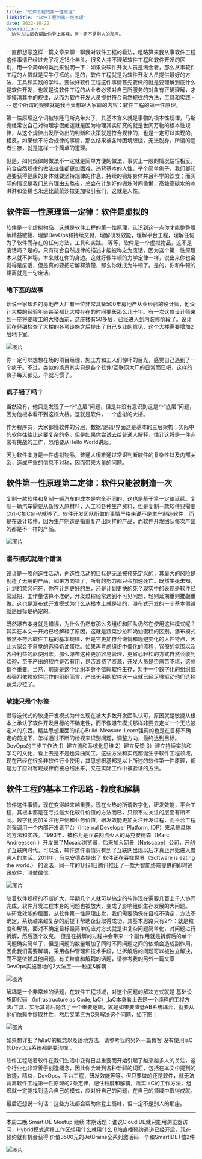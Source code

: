```yaml
---
title: "软件工程的第一性原理"
linkTitle: "软件工程的第一性原理"
date: 2022-10-22
description: >
  这些方法都会帮助你登上高峰，但一定不是别人的那座。
---
```

一直都想写这样一篇文章来聊一聊我对软件工程的看法，粗略算来我从事软件工程这件事情已经过去了将近18个年头。很多人并不理解软件工程和软件开发的区别，用一个简单的类比来说明一下：如果说软件开发人员是淘金者，那么从事软件工程的人员就是买牛仔裤的。是的，软件工程就是为软件开发人员提供最好的方法，工具和实践的学科。要做好软件工程这件事情首先要做的就是要理解到底什么是软件开发，也就是说软件工程的从业者必须对自己所服务的对象有正确理解，才能摸清其中的规律，从而为软件开发人员提供符合自然规律的方法，工具和实践 --- 这个所谓的规律就是我今天想跟大家聊的内容：软件工程的第一性原理。

第一性原理这个词被埃隆马斯克带火了，其基本含义就是事物的根本性规律，马斯克经常说自己对物理学很痴迷就是因为物理其实研究的就是世间万物的根本性规律，从这个规律出发所做出的判断和决策就是符合规律的，也是一定可以实现的。相反，如果做不符合规律的事情，那么结果被各种困境缠绕，无法脱身。所谓的适者生存，就是这样一个简单的道理。

但是，如何规律的做法不一定就是简单方便的做法，事实上一般的情况恰恰相反，符合自然规律的做法往往都更加困难，违背基本的人性。举个简单例子，我们都知道要获得健康的身体就要坚持规律的作息，持续的锻炼身体并且科学的饮食；而实际的情况是我们总有理由去熬夜，总会在计划好的锻炼时间偷懒，高糖高碳水的冰淇淋和蛋糕也永远比蔬菜沙拉更加吸引我们，这就是人性。

## 软件第一性原理第一定律：软件是虚拟的

软件是一个虚拟物品，这就是软件工程的第一性原理，认识到这一点你才能整整理解精益敏捷、理解DevOps和持续交付，理解研发效能，理解平台工程，理解任何为了软件而存在的任何方法，工具和实践。
等等，软件是一个虚拟物品，这不是废话吗？是的，只有符合自然规律的描述才能被称之为废话，因为这个第一性原理本来就不神秘，本来就在你的身边。这就好像牛顿的力学定律一样，说出来你也会觉得是废话，但是真的要把它解释清楚，那么你就成为牛顿了。是的，你和牛顿的距离就是一句废话。

### 地下室的故事

话说一家知名的房地产大厂有一位非常具备500年房地产从业经验的设计师，他设计大楼的经验年头甚至都比大楼存在的时间要长那么几十年。有一次这位设计师来到一座将要竣工的大楼面前，这座楼有50多层，已经进入到内装修阶段了。设计师在仔细检查了大楼的各项设施之后提出了自己专业的意见，这个大楼需要增加2层地下室。

![图片](images/building.jpg)

你一定可以想想在场的项目经理，施工方和工人们惊吓的目光，感觉自己遇到了一个疯子。不过，类似的场景其实只是各个软件/互联网大厂的日常而已吧，这样的疯子每天都见，早就习惯了。

### 疯子错了吗？

当然没有，他只是发现了一个“底层”问题，但是并没有意识到这是个“底层”问题，因为他根本看不到这栋大楼。这就是软件，一个虚拟的大楼。

作为程序员，大家都懂软件的分层，数据/逻辑/界面这是基本的三层架构；实际中的软件往往比这要复杂的多。但是如果你尝试去给普通人解释，估计这将是一件非常有挑战的工作，恐怕要从Hello World讲起。

因为软件本身是一件虚拟物品，普通人很难通过常识判断软件的复杂性以及内部关系，造成严重的信息不对称，因而带来大量的问题。

## 软件第一性原理第二定律：软件只能被制造一次

复制一款软件和复制一辆汽车的成本是完全不同的，这也是基于第一定律延续。复制一辆汽车需要从新投入原材料，人工和各种生产资料，但是复制一款软件只需要Ctrl-C加Ctrl-V就够了。软件开发团队所做的事情严格来说不是生产制造软件，而是在设计软件，因为生产制造是指重复产出同样的产品，而软件开发团队每次产出的都是不一样的产品。

![图片](images/software-production.png)

### 瀑布模式就是个错误

设计是一项创造性活动，创造性活动的目标是无法被预先定义的，其最大的风险是创造了无用的产品，如果方向错了，所有的努力都只会加速死亡。既然生死未知，计划的意义何在，你在计划更好的生，还是计划更快的死？现实中的表现是软件经常延期，工作量估算不准确，开发过程经常遇到不可见问题，轻则延期重则推翻重做。这也是瀑布式开发模式为什么从根本上就是错的，瀑布式开发的一个基本假设就是目标是确定的。

既然瀑布本身就是错误，为什么仍然有那么多组织和团队仍然在使用这种模式呢？其实在本文一开始已经解释了原因，这就是蔬菜沙拉和奶油蛋糕的区别。瀑布模式虽然不符合软件工程的基本规律，但是它更加符合懒惰和规避变化的人性特点，因此大家会不自觉的选择奶油蛋糕。如果再考虑组织中僵化的流程，官僚的氛围以及各种利益的驱使因素，那么瀑布这种更加容易管理，更省心轻松的方式自然会收到欢迎，至于产出的软件是否有用，是否浪费了资源，开发人员是否痛苦不堪，这些都不重要。当然，前提是这个组织本身不依赖软件生存，对于一个数字化的组织或者强烈依赖软件运作的组织而言，产出无用的软件这一点就已经足够驱动他们选择蔬菜沙拉了。

### 敏捷只是个标签

倡导迭代式的敏捷开发模式为什么现在被大多数开发团队认可，原因就是敏捷从根本上承认了软件开发目标的不确定性，而不像瀑布模式那样非要去定义一个无法被定义的东西。精益思想里面的核心Build-Measure-Learn强调的也是在目标不确定的前提下，怎样通过不断的检视来识别问题，调整方向，最终达到目标。DevOps的三步工作法 1）建立流和系统化思维 2）建立反馈 3）建立持续实验和学习的文化，看上去是不是也异曲同工。这些方法和实践都诞生于软件工程领域，现在已经在很多非软件行业使用，其思想根基都是以上所述的软件第一性原理，都是为了应对客观规律而被总结出来，又在实际工作中被验证的方法。

## 软件工程的基本工作思路 - 粒度和解耦

软件这件事情，现在变得越来越重要。现在火热的所谓数字化，研发效能，平台工程，其根本都是在寻找最大化软件价值的方法而已，只顾不过关注的层面有所不同。数字化更加关注用户侧和业务价值，研发效能更加关注开发过程，而平台工程则强调用一个内部开发者平台（Internal Developer Platform, IDP）来承载具体的方法和实践。
1993年，被称为是互联网点火人的马克安德森（Marc Andreessen ）开发出了Mosaic浏览器，后来加入网景（Netscape）公司，开创了互联网时代。可以说，软件这件事情只有到了互联网出现以后才真正开始进入普通人的生活。2011年，马克安德森提出了 软件正在吞噬世界（Software is eating the world.） 的说法，同一年的1月21日腾讯推出了一款为智能终端提供的即时通讯软件，叫做微信。

![图片](images/eating.jpg)

随着软件规模的不断扩大，早期几个人就可以搞定的软件现在需要几百上千人协同完成，软件开发过程本身的问题也被放大，变成了影响组织生存发展的大问题。
从研发效能的层面，从软件第一性原理出发，我们需要确保在目标不确定，方法不确定，系统越来越复杂的前提下帮助企业取得成功，其基本思路只有2个：就是粒度和解耦。面对不确定目标最简单的应对方式就是讲复杂问题简单化，对问题进行拆解，然后逐个攻克。 但是在拆解的过程中会带来一个副作用就是拆解后的单个问题确实简单了，但是问题的数量增加了同时不同问题之间的依赖会造成副作用。因此我们需要解耦，采用各种管理和技术手段，让拆解后的问题可以被独立解决，而不是依赖其他问题。有关粒度和解耦的话题，请参考我的另外一篇文章 DevOps实施落地的2大法宝——粒度&解耦

![图片](images/core-idea.png)

解耦是一个非常难的话题，在软件工程领域，对这个问题的解决方式就是 基础设施即代码 （Infrastructure as Code, IaC）,IaC本身看上去是一个纯粹的工程方法/工具，实际其背后隐含了一个重要逻辑，就是如果要降低AB系统耦合，就要从他们依赖中提取共性，然后又第三方C来解决这个问题，如下图：

![图片](images/iac.png)

如果想详细了解IaC的概念以及落地方法，请参考我的另外一篇博客 没有使用IaC的DevOps系统都是耍流氓 。

软件工程随着软件在我们生活中变得日益重要而开始引起了越来越多人的关注，这个行业也非常善于创造概念，因此你会听到各种新鲜的词汇，包括在本文中提到的敏捷，精益，DevOps，平台工程，研发效能等等。但只要做的还是软件，就无法背离软件工程第一性原理的2条定律，记住粒度和解耦，落实IaC的工作方法，组织就一定能找到适合自己的模式，应对好自己的问题，在自己的领域中取得成就。

最后还想说一句话：这些方法都会帮助你登上高峰，但一定不是别人的那座。

---
本周二晚 SmartIDE Meetup 继续
本期话题：谁说CloudIDE就只能用浏览器访问，Hybrid模式远程工作区想用什么就用什么
B站直播预约通道已经开启，现在预约就有机会获得
价值3500元的JetBrains全系列激活码一个和SmartIDET恤2件

![图片](images/meetup-s01e08.png)
